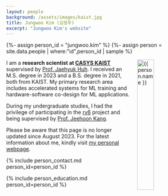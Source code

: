 ```yaml
---
layout: people
background: /assets/images/kaist.jpg
title: Jungwoo Kim (김정우)
excerpt: "Jungwoo Kim's website"
---
```


{%- assign person_id = "jungwoo.kim" %}
{%- assign person = site.data.people | where:"id",person_id | sample %}

<img align="right" style="width: 30%; padding-left: 3%;" src="{{ site.baseurl }}/assets/images/people/jungwoo.kim.jpg" alt="{{ person.name }}">

I am a **research scientist at [CASYS KAIST](https://casyslab.kaist.ac.kr/)** supervised by [Prof. Jaehyuk Huh](https://jaehyuk-huh.github.io/index.html).
I received an M.S. degree in 2023 and a B.S. degree in 2021, both from KAIST.
My primary research area includes accelerated systems for ML training and hardware-software co-design for ML applications.

During my undergraduate studies, I had the privilege of participating in the [rv6](https://github.com/kaist-cp/rv6) project and being supervised by [Prof. Jeehoon Kang](https://cp.kaist.ac.kr/jeehoon.kang/).

Please be aware that this page is no longer updated since August 2023. For the latest information about me, kindly visit [my personal webpage](https://sites.google.com/view/jungwookim).


{% include person_contact.md person_id=person_id %}


{% include person_education.md person_id=person_id %}


<!--

#### Calendar

<div class="responsive-iframe-container big-container">
    <iframe src="https://calendar.google.com/calendar/embed?showTitle=0&amp;showPrint=0&amp;mode=WEEK&amp&amp;wkst=1&amp;bgcolor=%23FFFFFF&amp;src=jeehoon.kang%40cp.kaist.ac.kr&amp;color=%23125A12&amp;ctz=Asia%2FSeoul" style="border-width:0; margin-top:15pt;" frameborder="0" scrolling="no"></iframe>
</div>
<div class="responsive-iframe-container small-container" style="height: 1000;">
    <iframe src="https://calendar.google.com/calendar/embed?showTitle=0&amp;showPrint=0&amp;mode=AGENDA&amp&amp;wkst=1&amp;bgcolor=%23FFFFFF&amp;src=jeehoon.kang%40cp.kaist.ac.kr&amp;color=%23125A12&amp;ctz=Asia%2FSeoul" style="border-width:0" frameborder="0" scrolling="no"></iframe>
</div>

-->

